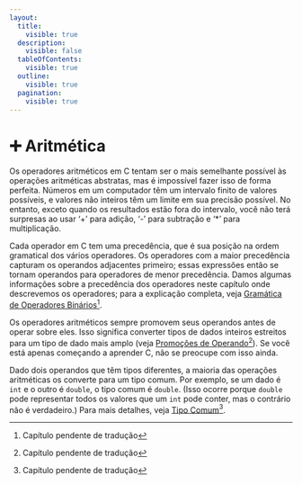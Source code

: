 ```yaml
---
layout:
  title:
    visible: true
  description:
    visible: false
  tableOfContents:
    visible: true
  outline:
    visible: true
  pagination:
    visible: true
---
```


# ➕ Aritmética

Os operadores aritméticos em C tentam ser o mais semelhante possível às operações aritméticas abstratas, mas é impossível fazer isso de forma perfeita. Números em um computador têm um intervalo finito de valores possíveis, e valores não inteiros têm um limite em sua precisão possível. No entanto, exceto quando os resultados estão fora do intervalo, você não terá surpresas ao usar ‘+’ para adição, ‘-’ para subtração e ‘\*’ para multiplicação.

Cada operador em C tem uma precedência, que é sua posição na ordem gramatical dos vários operadores. Os operadores com a maior precedência capturam os operandos adjacentes primeiro; essas expressões então se tornam operandos para operadores de menor precedência. Damos algumas informações sobre a precedência dos operadores neste capítulo onde descrevemos os operadores; para a explicação completa, veja [Gramática de Operadores Binários](#user-content-fn-1)[^1].

Os operadores aritméticos sempre promovem seus operandos antes de operar sobre eles. Isso significa converter tipos de dados inteiros estreitos para um tipo de dado mais amplo (veja [Promoções de Operando](#user-content-fn-2)[^2]). Se você está apenas começando a aprender C, não se preocupe com isso ainda.

Dado dois operandos que têm tipos diferentes, a maioria das operações aritméticas os converte para um tipo comum. Por exemplo, se um dado é `int` e o outro é `double`, o tipo comum é `double`. (Isso ocorre porque `double` pode representar todos os valores que um `int` pode conter, mas o contrário não é verdadeiro.) Para mais detalhes, veja [Tipo Comum](#user-content-fn-3)[^3].

[^1]: Capítulo pendente de tradução

[^2]: Capítulo pendente de tradução

[^3]: Capítulo pendente de tradução
